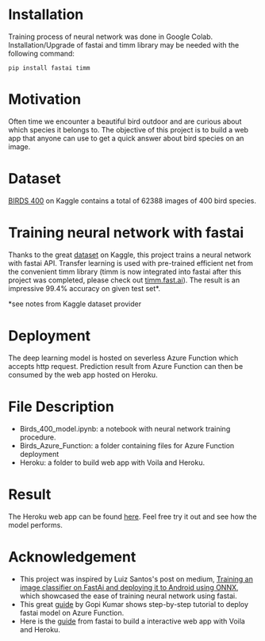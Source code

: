 # Installation
Training process of neural network was done in Google Colab. Installation/Upgrade of fastai and timm library may be needed with the following command:

    pip install fastai timm

# Motivation
Often time we encounter a beautiful bird outdoor and are curious about which species it belongs to. The objective of this project is to build a web app that anyone can use to get a quick answer about bird species on an image.

# Dataset
[BIRDS 400](https://www.kaggle.com/datasets/gpiosenka/100-bird-species) on Kaggle contains a total of 62388 images of 400 bird species.

# Training neural network with fastai
Thanks to the great [dataset](https://www.kaggle.com/datasets/gpiosenka/100-bird-species) on Kaggle, this project trains a neural network with fastai API. Transfer learning is used with pre-trained efficient net from the convenient timm library (timm is now integrated into fastai after this project was completed, please check out [timm.fast.ai](https://timm.fast.ai/)). The result is an impressive 99.4% accuracy on given test set*.

*see notes from Kaggle dataset provider

# Deployment
The deep learning model is hosted on severless Azure Function which accepts http request. Prediction result from Azure Function can then be consumed by the web app hosted on Heroku. 

# File Description
- Birds_400_model.ipynb: a notebook with neural network training procedure. 
- Birds_Azure_Function: a folder containing files for Azure Function deployment
- Heroku: a folder to build web app with Voila and Heroku.

# Result
The Heroku web app can be found [here](https://birdclassifier.herokuapp.com/). Feel free try it out and see how the model performs.


# Acknowledgement
- This project was inspired by Luiz Santos's post on medium, [Training an image classifier on FastAi and deploying it to Android using ONNX](https://medium.com/@luizhss/training-an-image-classifier-on-fastai-and-deploying-it-to-android-using-onnx-b1e3d95a8425), which showcased the ease of training neural network using fastai. 
- This great [guide](https://medium.com/pytorch/efficient-serverless-deployment-of-pytorch-models-on-azure-dc9c2b6bfee7) by Gopi Kumar shows step-by-step tutorial to deploy fastai model on Azure Function.
- Here is the [guide](https://course.fast.ai/deployment_heroku) from fastai to build a interactive web app with Voila and Heroku.
